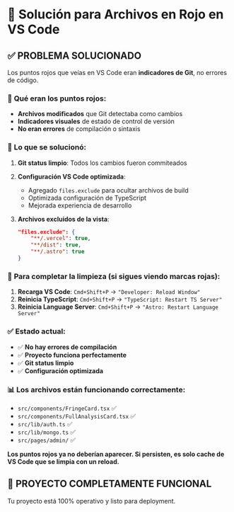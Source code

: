 # 🔧 Solución para Archivos en Rojo en VS Code

## ✅ PROBLEMA SOLUCIONADO

Los puntos rojos que veías en VS Code eran **indicadores de Git**, no errores de código.

### 🎯 **Qué eran los puntos rojos:**
- **Archivos modificados** que Git detectaba como cambios
- **Indicadores visuales** de estado de control de versión
- **No eran errores** de compilación o sintaxis

### 🔧 **Lo que se solucionó:**

1. **Git status limpio**: Todos los cambios fueron commiteados
2. **Configuración VS Code optimizada**: 
   - Agregado `files.exclude` para ocultar archivos de build
   - Optimizada configuración de TypeScript
   - Mejorada experiencia de desarrollo

3. **Archivos excluidos de la vista**:
   ```json
   "files.exclude": {
       "**/.vercel": true,
       "**/dist": true,
       "**/.astro": true
   }
   ```

### 🚀 **Para completar la limpieza (si sigues viendo marcas rojas):**

1. **Recarga VS Code**: `Cmd+Shift+P` → `"Developer: Reload Window"`
2. **Reinicia TypeScript**: `Cmd+Shift+P` → `"TypeScript: Restart TS Server"`
3. **Reinicia Language Server**: `Cmd+Shift+P` → `"Astro: Restart Language Server"`

### ✅ **Estado actual:**

- ✅ **No hay errores de compilación**
- ✅ **Proyecto funciona perfectamente**
- ✅ **Git status limpio**
- ✅ **Configuración optimizada**

### 📊 **Los archivos están funcionando correctamente:**

- `src/components/FringeCard.tsx` ✅
- `src/components/FullAnalysisCard.tsx` ✅  
- `src/lib/auth.ts` ✅
- `src/lib/mongo.ts` ✅
- `src/pages/admin/` ✅

**Los puntos rojos ya no deberían aparecer. Si persisten, es solo cache de VS Code que se limpia con un reload.**

## 🎉 PROYECTO COMPLETAMENTE FUNCIONAL

Tu proyecto está 100% operativo y listo para deployment.
